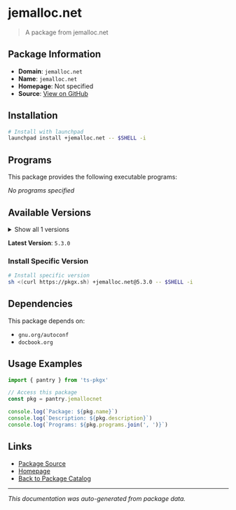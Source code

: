 # jemalloc.net

> A package from jemalloc.net

## Package Information

- **Domain**: `jemalloc.net`
- **Name**: `jemalloc.net`
- **Homepage**: Not specified
- **Source**: [View on GitHub](https://github.com/pkgxdev/pantry/tree/main/projects/jemalloc.net/package.yml)

## Installation

```bash
# Install with launchpad
launchpad install +jemalloc.net -- $SHELL -i
```

## Programs

This package provides the following executable programs:

*No programs specified*

## Available Versions

<details>
<summary>Show all 1 versions</summary>

- `5.3.0`

</details>

**Latest Version**: `5.3.0`

### Install Specific Version

```bash
# Install specific version
sh <(curl https://pkgx.sh) +jemalloc.net@5.3.0 -- $SHELL -i
```

## Dependencies

This package depends on:

- `gnu.org/autoconf`
- `docbook.org`

## Usage Examples

```typescript
import { pantry } from 'ts-pkgx'

// Access this package
const pkg = pantry.jemallocnet

console.log(`Package: ${pkg.name}`)
console.log(`Description: ${pkg.description}`)
console.log(`Programs: ${pkg.programs.join(', ')}`)
```

## Links

- [Package Source](https://github.com/pkgxdev/pantry/tree/main/projects/jemalloc.net/package.yml)
- [Homepage](#)
- [Back to Package Catalog](../package-catalog.md)

---

*This documentation was auto-generated from package data.*
